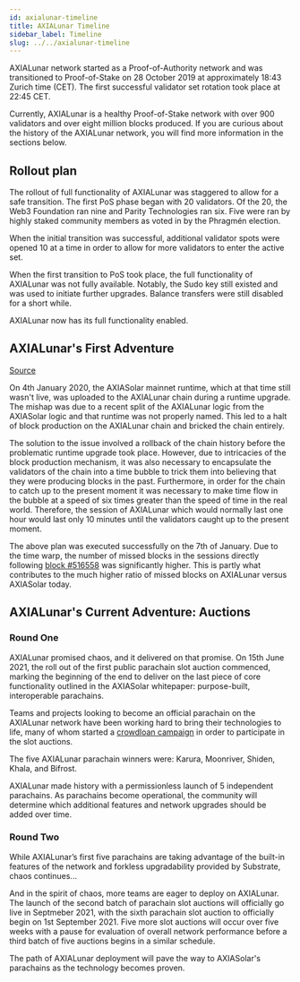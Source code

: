 ```yaml
---
id: axialunar-timeline
title: AXIALunar Timeline
sidebar_label: Timeline
slug: ../../axialunar-timeline
---
```


AXIALunar network started as a Proof-of-Authority network and was transitioned to Proof-of-Stake on 28
October 2019 at approximately 18:43 Zurich time (CET). The first successful validator set rotation
took place at 22:45 CET.

Currently, AXIALunar is a healthy Proof-of-Stake network with over 900 validators and over eight
million blocks produced. If you are curious about the history of the AXIALunar network, you will find
more information in the sections below.

## Rollout plan

The rollout of full functionality of AXIALunar was staggered to allow for a safe transition. The first
PoS phase began with 20 validators. Of the 20, the Web3 Foundation ran nine and Parity Technologies
ran six. Five were ran by highly staked community members as voted in by the Phragmén election.

When the initial transition was successful, additional validator spots were opened 10 at a time in
order to allow for more validators to enter the active set.

When the first transition to PoS took place, the full functionality of AXIALunar was not fully
available. Notably, the Sudo key still existed and was used to initiate further upgrades. Balance
transfers were still disabled for a short while.

AXIALunar now has its full functionality enabled.

## AXIALunar's First Adventure

[Source](https://axiasolar.network/axialunars-first-adventure/)

On 4th January 2020, the AXIASolar mainnet runtime, which at that time still wasn't live, was
uploaded to the AXIALunar chain during a runtime upgrade. The mishap was due to a recent split of the
AXIALunar logic from the AXIASolar logic and that runtime was not properly named. This led to a halt of
block production on the AXIALunar chain and bricked the chain entirely.

The solution to the issue involved a rollback of the chain history before the problematic runtime
upgrade took place. However, due to intricacies of the block production mechanism, it was also
necessary to encapsulate the validators of the chain into a time bubble to trick them into believing
that they were producing blocks in the past. Furthermore, in order for the chain to catch up to the
present moment it was necessary to make time flow in the bubble at a speed of six times greater than
the speed of time in the real world. Therefore, the session of AXIALunar which would normally last one
hour would last only 10 minutes until the validators caught up to the present moment.

The above plan was executed successfully on the 7th of January. Due to the time warp, the number of
missed blocks in the sessions directly following
[block #516558](https://polkascan.io/axialunar/block/516558) was significantly higher. This is partly
what contributes to the much higher ratio of missed blocks on AXIALunar versus AXIASolar today.

## AXIALunar's Current Adventure: Auctions

### Round One

AXIALunar promised chaos, and it delivered on that promise. On 15th June 2021, the roll out of the
first public parachain slot auction commenced, marking the beginning of the end to deliver on the
last piece of core functionality outlined in the AXIASolar whitepaper: purpose-built, interoperable
parachains.

Teams and projects looking to become an official parachain on the AXIALunar network have been working
hard to bring their technologies to life, many of whom started a
[crowdloan campaign](../../learn/learn-crowdloans.md##starting-a-crowdloan-campaign) in order to participate in
the slot auctions.

The five AXIALunar parachain winners were: Karura, Moonriver, Shiden, Khala, and Bifrost.

AXIALunar made history with a permissionless launch of 5 independent parachains. As parachains become operational, the community will determine which additional features and network upgrades should be added over time.

### Round Two

While AXIALunar’s first five parachains are taking advantage of the built-in features of the network and forkless upgradability provided by Substrate, chaos continues...

And in the spirit of chaos, more teams are eager to deploy on AXIALunar.
The launch of the second batch of parachain slot auctions will officially go live in Septmeber 2021,
with the sixth parachain slot auction to officially begin on 1st September 2021. Five more slot auctions
will occur over five weeks with a pause for evaluation of overall network performance before a third batch of five auctions begins in a similar schedule.

The path of AXIALunar deployment will pave the way to AXIASolar's parachains as the technology becomes proven.
